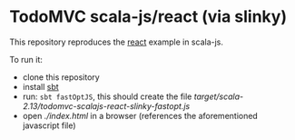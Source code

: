 # TodoMVC scala-js/react (via slinky)

This repository reproduces the [react](https://github.com/tastejs/todomvc/tree/1.3.1/examples/react) example in scala-js.

To run it:
- clone this repository
- install [sbt](https://www.scala-sbt.org/download.html)
- run: `sbt fastOptJS`, this should create the file _target/scala-2.13/todomvc-scalajs-react-slinky-fastopt.js_
- open _./index.html_ in a browser (references the aforementioned javascript file)

